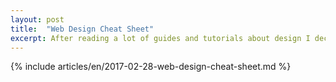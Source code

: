 ```yaml
---
layout: post
title:  "Web Design Cheat Sheet"
excerpt: After reading a lot of guides and tutorials about design I decided to pull them together in a simple cheat sheet. The aim of this document is not to teach you how to design things but to get you started.
---
```

{% include articles/en/2017-02-28-web-design-cheat-sheet.md %}